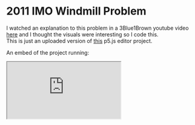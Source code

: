 # 2011 IMO Windmill Problem
I watched an explanation to this problem in a 3Blue1Brown youtube video [here]( http://youtu.be/M64HUIJFTZM)
and I thought the visuals were interesting so I code this.  
This is just an uploaded version of [this](https://editor.p5js.org/Zheoni/sketches/wcrL2EP5q) p5.js editor project.

An embed of the project running:  
<iframe src="https://editor.p5js.org/Zheoni/embed/wcrL2EP5q"></iframe>
